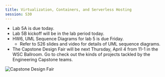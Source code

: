 ```yaml
---
title: Virtualization, Containers, and Serverless Hosting
session: S30
---
```


* Lab 5A is due today.
* Lab 5B kickoff will be in the lab period today.
* HW6, UML Sequence Diagrams for lab 5 is due Friday.
    * Refer to S26 slides and video for details of UML sequence diagrams.
* The Capstone Design Fair will be next Thursday, April 4 from 11-1 in the WSC Ballroom. Go to check out the kinds of projects tackled by the Engineering Capstone teams.

![Capstone Design Fair](images/2024-Capstone-Design-Fair.jpg)